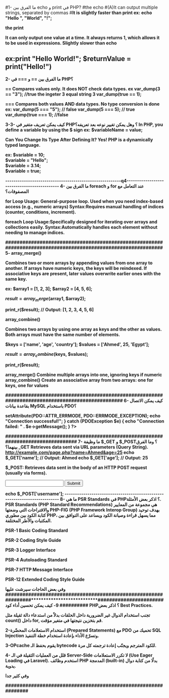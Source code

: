 #1- ما الفرق بين echo و print في PHP?
#the echo 
#(A)It can output multiple strings, separated by commas
#<b>It is slightly faster than print
ex:   echo "Hello ", "World", "!";

the print 

It can only output one value at a time.
It always returns 1, which allows it to be used in expressions.
Slightly slower than echo

ex:print "Hello World!";
$returnValue = print("Hello!")
----------------------------------------------------------------
2- ما الفرق بين == و === في PHP؟

==
Compares values only.
It does NOT check data types.
ex
var_dump(3 == "3"); //true the ingeter 3 equal string 3 
var_dump(true == 1); 


===
Compares both values AND data types.
No type conversion is done
ex:
var_dump(5 === "5"); // false 
var_dump(5 === 5);   // true 
var_dump(true === 1); //false


3-3- كيف يمكن تعريف متغير في PHP؟ وهل يمكن تغيير نوعه بعد تعريفه؟
In PHP, you define a variable by using the $ sign
ex:
$variableName = value;

 Can You Change Its Type After Defining It?
 Yes! PHP is a dynamically typed language.

ex:
$variable = 10;        
$variable = "Hello";   
$variable = 3.14;      
$variable = true;      

--------------------------------------------------------q4--------------------------------------------
4- ما الفرق بين foreach و for عند التعامل مع المصفوفات؟

for Loop Usage:	General-purpose loop. Used when you need index-based access (e.g., numeric arrays)
Syntax:Requires manual handling of indices (counter, conditions, increment).

foreach Loop Usage:Specifically designed for iterating over arrays and collections easily.
Syntax:Automatically handles each element without needing to manage indices.

##############################################################################################################
5-
array_merge()

Combines two or more arrays by appending values from one array to another.
If arrays have numeric keys, the keys will be reindexed.
If associative keys are present, later values overwrite earlier ones with the same key.

ex:
$array1 = [1, 2, 3];
$array2 = [4, 5, 6];

$result = array_merge($array1, $array2);

print_r($result); // Output: [1, 2, 3, 4, 5, 6]


array_combine()

Combines two arrays by using one array as keys and the other as values.
Both arrays must have the same number of elements.


$keys = ['name', 'age', 'country'];
$values = ['Ahmed', 25, 'Egypt'];

$result = array_combine($keys, $values);

print_r($result); 


array_merge()	Combine multiple arrays into one, ignoring keys if numeric
array_combine()	Create an associative array from two arrays: one for keys, one for values

################################################################################################
6- كيف يمكن الاتصال بقاعدة بيانات MySQL باستخدام PDO؟
<?php

$host = 'localhost';
$db   = 'manager';
$user = 'root';
$pass = 'your_password';
$charset = 'utf8mb4';

$dsn = "mysql:host=$host;dbname=$db;charset=$charset";

try {
    $pdo = new PDO($dsn, $user, $pass);
    
    $pdo->setAttribute(PDO::ATTR_ERRMODE, PDO::ERRMODE_EXCEPTION);
    
    echo "Connection successful!";
} catch (PDOException $e) {
    echo "Connection failed: " . $e->getMessage();
}
?>
################################################################################
7- ما وظيفة $_GET و $_POST؟ وما الفرق بينهما؟
_GET
Retrieves data sent via URL parameters (Query String).
http://example.com/page.php?name=Ahmed&age=25
echo $_GET['name']; // Output: Ahmed
echo $_GET['age'];  // Output: 25

$_POST:
Retrieves data sent in the body of an HTTP POST request (usually via forms).
<form method="POST" action="page.php">
    <input type="text" name="username">
    <input type="submit">
</form>
echo $_POST['username'];
--------------------------------------------------------------------------
8- ما هي PSR Standards في PHP؟ اذكر بعض الأمثلة.
PSR Standards (PHP Standard Recommendations) هي مجموعة من المعايير والاقتراحات التي وضعتها PHP-FIG (PHP Framework Interop Group) بهدف توحيد كتابة الكود بين مطوري PHP، مما يسهل قراءة وصيانة الكود ويساعد على التوافق بين المكتبات والأطر المختلفة.

PSR-1       Basic Coding Standard

PSR-2	    Coding Style Guide	

PSR-3	    Logger Interface	

PSR-4	    Autoloading Standard	

PSR-7	    HTTP Message Interface	

PSR-12	    Extended Coding Style Guide	


وفي بعض الحاجات سيرشت عليها 
##############################################################################***************************###################
9- كيف يمكن تحسين أداء كود PHP؟ اذكر بعض Best Practices.

 تجنب استخدام الدوال غير الضرورية داخل الحلقات
بدلاً من استدعاء دالة ثقيلة مثل count() داخل for, قم بتخزين نتيجتها في متغير مؤقت.

2-استخدام الاستعلامات المحضّرة (Prepared Statements) مع PDO
تحميك من SQL Injection وتسرّع الأداء بإعادة استخدام خطة التنفيذ.

3-OPcache يقوم بحفظ الـ bytecode للكود المترجم ويجنّب إعادة ترجمته كل مرة.

4- قلل من العمليات الثقيلة في الـ Server-Side
لا تكرر الاستعلامات (Use Eager Loading في Laravel).
استخدم وظائف PHP المدمجة (built-in) بدلًا من كتابة دوال يدوية.

وفي كثير جدا 



###############################################################